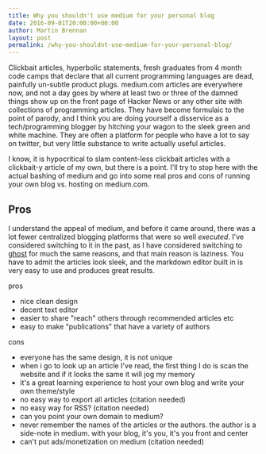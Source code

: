 ```yaml
---
title: Why you shouldn't use medium for your personal blog
date: 2016-09-01T20:00:00+00:00
author: Martin Brennan
layout: post
permalink: /why-you-shouldnt-use-medium-for-your-personal-blog/
---
```


Clickbait articles, hyperbolic statements, fresh graduates from 4 month code camps that declare that all current programming languages are dead, painfully un-subtle product plugs. medium.com articles are everywhere now, and not a day goes by where at least two or three of the damned things show up on the front page of Hacker News or any other site with collections of programming articles. They have become formulaic to the point of parody, and I think you are doing yourself a disservice as a tech/programming blogger by hitching your wagon to the sleek green and white machine. They are often a platform for people who have a lot to say on twitter, but very little substance to write actually useful articles.

I know, it is hypocritical to slam content-less clickbait articles with a clickbait-y article of my own, but there is a point. I'll try to stop here with the actual bashing of medium and go into some real pros and cons of running your own blog vs. hosting on medium.com.

## Pros

I understand the appeal of medium, and before it came around, there was a lot fewer centralized blogging platforms that were so well *executed*. I've considered switching to it in the past, as I have considered switching to [ghost]() for much the same reasons, and that main reason is laziness. You have to admit the articles look sleek, and the markdown editor built in is very easy to use and produces great results.

pros

- nice clean design
- decent text editor
- easier to share "reach" others through recommended articles etc
- easy to make "publications" that have a variety of authors

cons

- everyone has the same design, it is not unique
- when i go to look up an article I've read, the first thing I do is scan the website and if it looks the same it will jog my memory
- it's a great learning experience to host your own blog and write your own theme/style
- no easy way to export all articles (citation needed)
- no easy way for RSS? (citation needed)
- can you point your own domain to medium?
- never remember the names of the articles or the authors. the author is a side-note in medium. with your blog, it's you, it's you front and center
- can't put ads/monetization on medium (citation needed)
